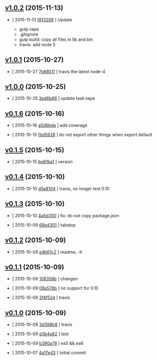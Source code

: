 <!-- LATEST d5117d1 -->

## [v1.0.2](https://github.com/zoubin/javascript-package-boilerplate/commit/d5117d1) (2015-11-13)

* [ 2015-11-13 [f813206](https://github.com/zoubin/javascript-package-boilerplate/commit/f813206) ] Update
    
    * gulp-tape
    * .gitignore
    * gulp build: copy all files in lib and bin
    * travis: add node 5

## [v1.0.1](https://github.com/zoubin/javascript-package-boilerplate/commit/667d4e9) (2015-10-27)

* [ 2015-10-27 [7b88511](https://github.com/zoubin/javascript-package-boilerplate/commit/7b88511) ] travis the latest node-4

## [v1.0.0](https://github.com/zoubin/javascript-package-boilerplate/commit/4c1afe6) (2015-10-25)

* [ 2015-10-25 [3ed6b68](https://github.com/zoubin/javascript-package-boilerplate/commit/3ed6b68) ] update task-tape

## [v0.1.6](https://github.com/zoubin/javascript-package-boilerplate/commit/9ef0f3b) (2015-10-16)

* [ 2015-10-16 [a5d6bda](https://github.com/zoubin/javascript-package-boilerplate/commit/a5d6bda) ] add coverage

* [ 2015-10-15 [fbd5928](https://github.com/zoubin/javascript-package-boilerplate/commit/fbd5928) ] do not export other things when export default

## [v0.1.5](https://github.com/zoubin/javascript-package-boilerplate/commit/7b7ddbc) (2015-10-15)

* [ 2015-10-15 [be81ba1](https://github.com/zoubin/javascript-package-boilerplate/commit/be81ba1) ] version

## [v0.1.4](https://github.com/zoubin/javascript-package-boilerplate/commit/93fa804) (2015-10-10)

* [ 2015-10-10 [d5e8104](https://github.com/zoubin/javascript-package-boilerplate/commit/d5e8104) ] travis, no longer test 0.10

## [v0.1.3](https://github.com/zoubin/javascript-package-boilerplate/commit/a500050) (2015-10-10)

* [ 2015-10-10 [4a5d350](https://github.com/zoubin/javascript-package-boilerplate/commit/4a5d350) ] fix: do not copy package.json

* [ 2015-10-09 [68e4301](https://github.com/zoubin/javascript-package-boilerplate/commit/68e4301) ] tabstop

## [v0.1.2](https://github.com/zoubin/javascript-package-boilerplate/commit/36546f7) (2015-10-09)

* [ 2015-10-09 [e4b61c2](https://github.com/zoubin/javascript-package-boilerplate/commit/e4b61c2) ] readme, -h

## [v0.1.1](https://github.com/zoubin/javascript-package-boilerplate/commit/d132a1c) (2015-10-09)

* [ 2015-10-09 [108358b](https://github.com/zoubin/javascript-package-boilerplate/commit/108358b) ] changen

* [ 2015-10-09 [08a578b](https://github.com/zoubin/javascript-package-boilerplate/commit/08a578b) ] no support for 0.10

* [ 2015-10-09 [2f4f52d](https://github.com/zoubin/javascript-package-boilerplate/commit/2f4f52d) ] travis

## [v0.1.0](https://github.com/zoubin/javascript-package-boilerplate/commit/d647a0e) (2015-10-09)

* [ 2015-10-09 [3d398b9](https://github.com/zoubin/javascript-package-boilerplate/commit/3d398b9) ] travis

* [ 2015-10-09 [d3b4a92](https://github.com/zoubin/javascript-package-boilerplate/commit/d3b4a92) ] test

* [ 2015-10-09 [b390a76](https://github.com/zoubin/javascript-package-boilerplate/commit/b390a76) ] es5 && es6

* [ 2015-10-07 [4a17e43](https://github.com/zoubin/javascript-package-boilerplate/commit/4a17e43) ] Initial commit

